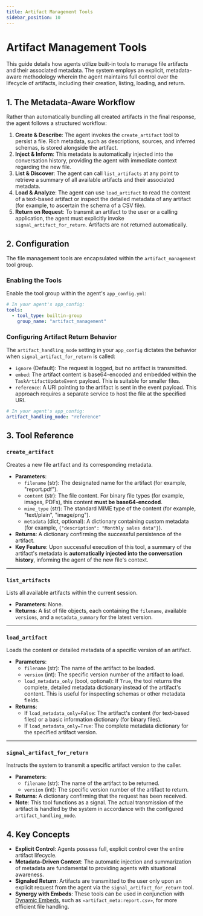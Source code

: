 ```yaml
---
title: Artifact Management Tools
sidebar_position: 10
---
```


# Artifact Management Tools

This guide details how agents utilize built-in tools to manage file artifacts and their associated metadata. The system employs an explicit, metadata-aware methodology wherein the agent maintains full control over the lifecycle of artifacts, including their creation, listing, loading, and return.

## 1. The Metadata-Aware Workflow

Rather than automatically bundling all created artifacts in the final response, the agent follows a structured workflow:

1.  **Create & Describe**: The agent invokes the `create_artifact` tool to persist a file. Rich metadata, such as descriptions, sources, and inferred schemas, is stored alongside the artifact.
2.  **Inject & Inform**: This metadata is automatically injected into the conversation history, providing the agent with immediate context regarding the new file.
3.  **List & Discover**: The agent can call `list_artifacts` at any point to retrieve a summary of all available artifacts and their associated metadata.
4.  **Load & Analyze**: The agent can use `load_artifact` to read the content of a text-based artifact or inspect the detailed metadata of any artifact (for example, to ascertain the schema of a CSV file).
5.  **Return on Request**: To transmit an artifact to the user or a calling application, the agent must explicitly invoke `signal_artifact_for_return`. Artifacts are not returned automatically.

## 2. Configuration

The file management tools are encapsulated within the `artifact_management` tool group.

### Enabling the Tools
Enable the tool group within the agent's `app_config.yml`:
```yaml
# In your agent's app_config:
tools:
  - tool_type: builtin-group
    group_name: "artifact_management"
```

### Configuring Artifact Return Behavior
The `artifact_handling_mode` setting in your `app_config` dictates the behavior when `signal_artifact_for_return` is called:

- `ignore` (Default): The request is logged, but no artifact is transmitted.
- `embed`: The artifact content is base64-encoded and embedded within the `TaskArtifactUpdateEvent` payload. This is suitable for smaller files.
- `reference`: A URI pointing to the artifact is sent in the event payload. This approach requires a separate service to host the file at the specified URI.

```yaml
# In your agent's app_config:
artifact_handling_mode: "reference"
```

## 3. Tool Reference

### `create_artifact`
Creates a new file artifact and its corresponding metadata.

- **Parameters**:
    - `filename` (str): The designated name for the artifact (for example, "report.pdf").
    - `content` (str): The file content. For binary file types (for example, images, PDFs), this content **must be base64-encoded**.
    - `mime_type` (str): The standard MIME type of the content (for example, "text/plain", "image/png").
    - `metadata` (dict, optional): A dictionary containing custom metadata (for example, `{"description": "Monthly sales data"}`).
- **Returns**: A dictionary confirming the successful persistence of the artifact.
- **Key Feature**: Upon successful execution of this tool, a summary of the artifact's metadata is **automatically injected into the conversation history**, informing the agent of the new file's context.

---

### `list_artifacts`
Lists all available artifacts within the current session.

- **Parameters**: None.
- **Returns**: A list of file objects, each containing the `filename`, available `versions`, and a `metadata_summary` for the latest version.

---

### `load_artifact`
Loads the content or detailed metadata of a specific version of an artifact.

- **Parameters**:
    - `filename` (str): The name of the artifact to be loaded.
    - `version` (int): The specific version number of the artifact to load.
    - `load_metadata_only` (bool, optional): If `True`, the tool returns the complete, detailed metadata dictionary instead of the artifact's content. This is useful for inspecting schemas or other metadata fields.
- **Returns**:
    - If `load_metadata_only=False`: The artifact's content (for text-based files) or a basic information dictionary (for binary files).
    - If `load_metadata_only=True`: The complete metadata dictionary for the specified artifact version.

---

### `signal_artifact_for_return`
Instructs the system to transmit a specific artifact version to the caller.

- **Parameters**:
    - `filename` (str): The name of the artifact to be returned.
    - `version` (int): The specific version number of the artifact to return.
- **Returns**: A dictionary confirming that the request has been received.
- **Note**: This tool functions as a signal. The actual transmission of the artifact is handled by the system in accordance with the configured `artifact_handling_mode`.

## 4. Key Concepts
- **Explicit Control**: Agents possess full, explicit control over the entire artifact lifecycle.
- **Metadata-Driven Context**: The automatic injection and summarization of metadata are fundamental to providing agents with situational awareness.
- **Signaled Return**: Artifacts are transmitted to the user only upon an explicit request from the agent via the `signal_artifact_for_return` tool.
- **Synergy with Embeds**: These tools can be used in conjunction with [Dynamic Embeds](embeds.md), such as `«artifact_meta:report.csv»`, for more efficient file handling.
